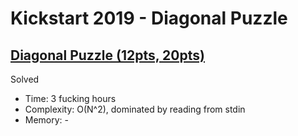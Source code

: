 # Kickstart 2019 - Diagonal Puzzle

## [Diagonal Puzzle (12pts, 20pts)](https://codingcompetitions.withgoogle.com/kickstart/round/0000000000050edd/00000000001a2835)

Solved

* Time: 3 fucking hours
* Complexity: O(N^2), dominated by reading from stdin
* Memory: -
